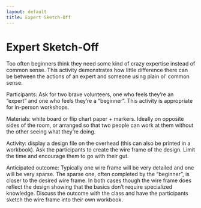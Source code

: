 ```yaml
---
layout: default
title: Expert Sketch-Off 
---
```


# Expert Sketch-Off

Too often beginners think they need some kind of crazy expertise instead of common sense. This activity demonstrates how little difference there can be between the actions of an expert and someone using plain ol’ common sense.

Participants: Ask for two brave volunteers, one who feels they’re an “expert” and one who feels they’re a “beginner”. This activity is appropriate for in-person workshops.

Materials: white board or flip chart paper + markers. Ideally on opposite sides of the room, or arranged so that two people can work at them without the other seeing what they’re doing.

Activity: display a design file on the overhead (this can also be printed in a workbook). Ask the participants to create the wire frame of the design. Limit the time and encourage them to go with their gut.

Anticipated outcome: Typically one wire frame will be very detailed and one will be very sparse. The sparse one, often completed by the “beginner”, is closer to the desired wire frame. In both cases though the wire frame does reflect the design showing that the basics don’t require specialized knowledge. Discuss the outcome with the class and have the participants sketch the wire frame into their own workbook.
